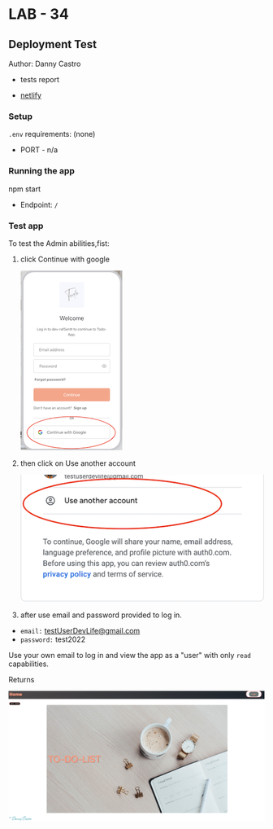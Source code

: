 # LAB - 34

## Deployment Test

Author: Danny Castro

- tests report

- [netlify](https://dannys-todo-app.netlify.app)

### Setup

`.env` requirements: (none)

- PORT - n/a

### Running the app

npm start

- Endpoint: `/`

### Test app

To test the Admin abilities,fist:

1.  click Continue with google

    ![](../images/sign%20in%20to%20todo.png)

2.  then click on Use another account

    ![](../images/todoAccount.png)

3.  after use email and password provided to log in.

- `email:` testUserDevLife@gmail.com
- `password:` test2022

Use your own email to log in and view the app as a "user" with only `read` capabilities.

Returns

![](../images/lab33.png)
